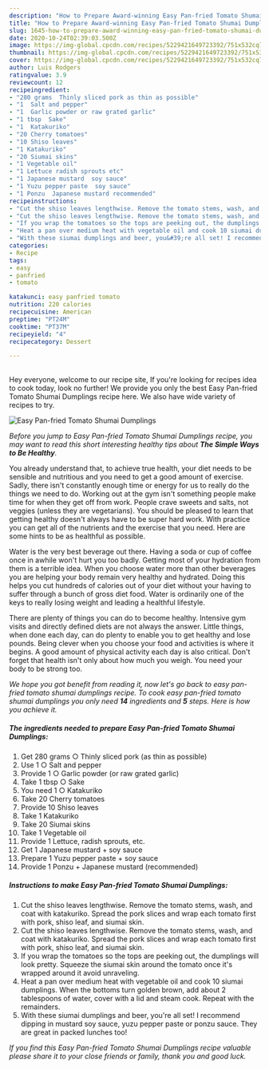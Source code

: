 ```yaml
---
description: "How to Prepare Award-winning Easy Pan-fried Tomato Shumai Dumplings"
title: "How to Prepare Award-winning Easy Pan-fried Tomato Shumai Dumplings"
slug: 1645-how-to-prepare-award-winning-easy-pan-fried-tomato-shumai-dumplings
date: 2020-10-24T02:39:03.500Z
image: https://img-global.cpcdn.com/recipes/5229421649723392/751x532cq70/easy-pan-fried-tomato-shumai-dumplings-recipe-main-photo.jpg
thumbnail: https://img-global.cpcdn.com/recipes/5229421649723392/751x532cq70/easy-pan-fried-tomato-shumai-dumplings-recipe-main-photo.jpg
cover: https://img-global.cpcdn.com/recipes/5229421649723392/751x532cq70/easy-pan-fried-tomato-shumai-dumplings-recipe-main-photo.jpg
author: Luis Rodgers
ratingvalue: 3.9
reviewcount: 12
recipeingredient:
- "280 grams  Thinly sliced pork as thin as possible"
- "1  Salt and pepper"
- "1  Garlic powder or raw grated garlic"
- "1 tbsp  Sake"
- "1  Katakuriko"
- "20 Cherry tomatoes"
- "10 Shiso leaves"
- "1 Katakuriko"
- "20 Siumai skins"
- "1 Vegetable oil"
- "1 Lettuce radish sprouts etc"
- "1 Japanese mustard  soy sauce"
- "1 Yuzu pepper paste  soy sauce"
- "1 Ponzu  Japanese mustard recommended"
recipeinstructions:
- "Cut the shiso leaves lengthwise. Remove the tomato stems, wash, and coat with katakuriko. Spread the pork slices and wrap each tomato first with pork, shiso leaf, and siumai skin."
- "Cut the shiso leaves lengthwise. Remove the tomato stems, wash, and coat with katakuriko. Spread the pork slices and wrap each tomato first with pork, shiso leaf, and siumai skin."
- "If you wrap the tomatoes so the tops are peeking out, the dumplings will look pretty. Squeeze the siumai skin around the tomato once it&#39;s wrapped around it avoid unraveling."
- "Heat a pan over medium heat with vegetable oil and cook 10 siumai dumplings. When the bottoms turn golden brown, add about 2 tablespoons of water, cover with a lid and steam cook. Repeat with the remainders."
- "With these siumai dumplings and beer, you&#39;re all set! I recommend dipping in mustard soy sauce, yuzu pepper paste or ponzu sauce. They are great in packed lunches too!"
categories:
- Recipe
tags:
- easy
- panfried
- tomato

katakunci: easy panfried tomato 
nutrition: 220 calories
recipecuisine: American
preptime: "PT24M"
cooktime: "PT37M"
recipeyield: "4"
recipecategory: Dessert

---
```

<br>
Hey everyone, welcome to our recipe site, If you're looking for recipes idea to cook today, look no further! We provide you only the best Easy Pan-fried Tomato Shumai Dumplings recipe here. We also have wide variety of recipes to try.
<br>


![Easy Pan-fried Tomato Shumai Dumplings](https://img-global.cpcdn.com/recipes/5229421649723392/751x532cq70/easy-pan-fried-tomato-shumai-dumplings-recipe-main-photo.jpg)

<i>Before you jump to Easy Pan-fried Tomato Shumai Dumplings recipe, you may want to read this short interesting healthy tips about <strong>The Simple Ways to Be Healthy</strong>.</i>

You already understand that, to achieve true health, your diet needs to be sensible and nutritious and you need to get a good amount of exercise. Sadly, there isn't constantly enough time or energy for us to really do the things we need to do. Working out at the gym isn't something people make time for when they get off from work. People crave sweets and salts, not veggies (unless they are vegetarians). You should be pleased to learn that getting healthy doesn't always have to be super hard work. With practice you can get all of the nutrients and the exercise that you need. Here are some hints to be as healthful as possible.

Water is the very best beverage out there. Having a soda or cup of coffee once in awhile won't hurt you too badly. Getting most of your hydration from them is a terrible idea. When you choose water more than other beverages you are helping your body remain very healthy and hydrated. Doing this helps you cut hundreds of calories out of your diet without your having to suffer through a bunch of gross diet food. Water is ordinarily one of the keys to really losing weight and leading a healthful lifestyle.

There are plenty of things you can do to become healthy. Intensive gym visits and directly defined diets are not always the answer. Little things, when done each day, can do plenty to enable you to get healthy and lose pounds. Being clever when you choose your food and activities is where it begins. A good amount of physical activity each day is also critical. Don't forget that health isn't only about how much you weigh. You need your body to be strong too. 


<i>We hope you got benefit from reading it, now let's go back to easy pan-fried tomato shumai dumplings recipe. To cook easy pan-fried tomato shumai dumplings you only need <strong>14</strong> ingredients and <strong>5</strong> steps. Here is how you achieve it.
</i>

##### The ingredients needed to prepare Easy Pan-fried Tomato Shumai Dumplings:

1. Get 280 grams ○ Thinly sliced pork (as thin as possible)
1. Use 1 ○ Salt and pepper
1. Provide 1 ○ Garlic powder (or raw grated garlic)
1. Take 1 tbsp ○ Sake
1. You need 1 ○ Katakuriko
1. Take 20 Cherry tomatoes
1. Provide 10 Shiso leaves
1. Take 1 Katakuriko
1. Take 20 Siumai skins
1. Take 1 Vegetable oil
1. Provide 1 Lettuce, radish sprouts, etc.
1. Get 1 Japanese mustard + soy sauce
1. Prepare 1 Yuzu pepper paste + soy sauce
1. Provide 1 Ponzu + Japanese mustard (recommended)


##### Instructions to make Easy Pan-fried Tomato Shumai Dumplings:

1. Cut the shiso leaves lengthwise. Remove the tomato stems, wash, and coat with katakuriko. Spread the pork slices and wrap each tomato first with pork, shiso leaf, and siumai skin.
1. Cut the shiso leaves lengthwise. Remove the tomato stems, wash, and coat with katakuriko. Spread the pork slices and wrap each tomato first with pork, shiso leaf, and siumai skin.
1. If you wrap the tomatoes so the tops are peeking out, the dumplings will look pretty. Squeeze the siumai skin around the tomato once it&#39;s wrapped around it avoid unraveling.
1. Heat a pan over medium heat with vegetable oil and cook 10 siumai dumplings. When the bottoms turn golden brown, add about 2 tablespoons of water, cover with a lid and steam cook. Repeat with the remainders.
1. With these siumai dumplings and beer, you&#39;re all set! I recommend dipping in mustard soy sauce, yuzu pepper paste or ponzu sauce. They are great in packed lunches too!


<i>If you find this Easy Pan-fried Tomato Shumai Dumplings recipe valuable please share it to your close friends or family, thank you and good luck.</i>
